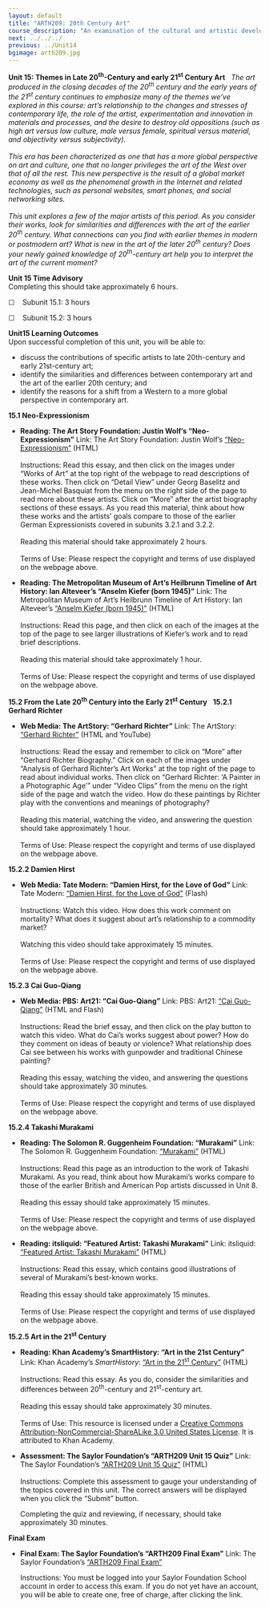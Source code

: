 ```yaml
---
layout: default
title: "ARTH209: 20th Century Art"
course_description: "An examination of the cultural and artistic developments of the twentieth century in Europe and the United States, surveying the artwork of Cubism, Fauvism, Futurism, Expressionism, Dadaism, Surrealism, Pop Art, and Op-Art, and Modern and Postmodern architecture."
next: ../../../
previous: ../Unit14
bgimage: arth209.jpg
---
```

**Unit 15: Themes in Late 20<sup>th</sup>-Century and early
21<sup>st</sup> Century Art** <span id="15"></span> 
*The art produced in the closing decades of the 20<sup>th</sup> century
and the early years of the 21<sup>st</sup> century continues to
emphasize many of the themes we’ve explored in this course: art’s
relationship to the changes and stresses of contemporary life, the role
of the artist, experimentation and innovation in materials and
processes, and the desire to destroy old oppositions (such as high art
versus low culture, male versus female, spiritual versus material, and
objectivity versus subjectivity).*  
    
 *This era has been characterized as one that has a more global
perspective on art and culture, one that no longer privileges the art of
the West over that of all the rest. This new perspective is the result
of a global market economy as well as the phenomenal growth in the
Internet and related technologies, such as personal websites, smart
phones, and social networking sites.*  
    
 *This unit explores a few of the major artists of this period. As you
consider their works, look for similarities and differences with the art
of the earlier 20<sup>th</sup> century. What connections can you find
with earlier themes in modern or postmodern art? What is new in the art
of the later 20<sup>th</sup> century? Does your newly gained knowledge
of 20<sup>th</sup>-century art help you to interpret the art of the
current moment?*

**Unit 15 Time Advisory**  
Completing this should take approximately 6 hours.  
  
 ☐    Subunit 15.1: 3 hours  
  
 ☐    Subunit 15.2: 3 hours

**Unit15 Learning Outcomes**  
Upon successful completion of this unit, you will be able to:  
-   discuss the contributions of specific artists to late 20th-century
    and early 21st-century art;
-   identify the similarities and differences between contemporary art
    and the art of the earlier 20th century; and
-   identify the reasons for a shift from a Western to a more global
    perspective in contemporary art.

**15.1 Neo-Expressionism** <span id="15.1"></span> 
-   **Reading: The Art Story Foundation: Justin Wolf’s
    “Neo-Expressionism”**
    Link: The Art Story Foundation: Justin Wolf’s
    [“Neo-Expressionism”](http://www.theartstory.org/movement-neo-expressionism.htm) (HTML)  
        
     Instructions: Read this essay, and then click on the images under
    “Works of Art” at the top right of the webpage to read descriptions
    of these works. Then click on “Detail View” under Georg Baselitz and
    Jean-Michel Basquiat from the menu on the right side of the page to
    read more about these artists. Click on “More” after the artist
    biography sections of these essays. As you read this material, think
    about how these works and the artists’ goals compare to those of the
    earlier German Expressionists covered in subunits 3.2.1 and 3.2.2.  
        
     Reading this material should take approximately 2 hours.  
        
     Terms of Use: Please respect the copyright and terms of use
    displayed on the webpage above.

-   **Reading: The Metropolitan Museum of Art’s Heilbrunn Timeline of
    Art History: Ian Alteveer’s “Anselm Kiefer (born 1945)”**
    Link: The Metropolitan Museum of Art’s Heilbrunn Timeline of Art
    History: Ian Alteveer’s [“Anselm Kiefer (born
    1945)”](http://www.metmuseum.org/toah/hd/kief/hd_kief.htm) (HTML)  
        
     Instructions: Read this page, and then click on each of the images
    at the top of the page to see larger illustrations of Kiefer’s work
    and to read brief descriptions.  
        
     Reading this material should take approximately 1 hour.  
        
     Terms of Use: Please respect the copyright and terms of use
    displayed on the webpage above.

**15.2 From the Late 20<sup>th</sup> Century into the Early
21<sup>st</sup> Century** <span id="15.2"></span> 
**15.2.1 Gerhard Richter** <span id="15.2.1"></span> 
-   **Web Media: The ArtStory: “Gerhard Richter”**
    Link: The ArtStory: [“Gerhard
    Richter”](http://www.theartstory.org/artist-richter-gerhard.htm) (HTML
    and YouTube)  
        
     Instructions: Read the essay and remember to click on “More” after
    “Gerhard Richter Biography.” Click on each of the images under
    “Analysis of Gerhard Richter’s Art Works” at the top right of the
    page to read about individual works. Then click on “Gerhard Richter:
    ‘A Painter in a Photographic Age’” under “Video Clips” from the menu
    on the right side of the page and watch the video. How do these
    paintings by Richter play with the conventions and meanings of
    photography?  
        
     Reading this material, watching the video, and answering the
    question should take approximately 1 hour.  
        
     Terms of Use: Please respect the copyright and terms of use
    displayed on the webpage above.

**15.2.2 Damien Hirst** <span id="15.2.2"></span> 
-   **Web Media: Tate Modern: “Damien Hirst, for the Love of God”**
    Link: Tate Modern: [“Damien Hirst, for the Love of
    God”](http://www.tate.org.uk/context-comment/video/tateshots-damien-hirst-love-god) (Flash)  
        
     Instructions: Watch this video. How does this work comment on
    mortality? What does it suggest about art’s relationship to a
    commodity market?  
        
     Watching this video should take approximately 15 minutes.  
        
     Terms of Use: Please respect the copyright and terms of use
    displayed on the webpage above.

**15.2.3 Cai Guo-Qiang** <span id="15.2.3"></span> 
-   **Web Media: PBS: Art21: “Cai Guo-Qiang”**
    Link: PBS: Art21: [“Cai
    Guo-Qiang”](http://www.art21.org/artists/cai-guo-qiang) (HTML and
    Flash)  
        
     Instructions: Read the brief essay, and then click on the play
    button to watch this video. What do Cai’s works suggest about power?
    How do they comment on ideas of beauty or violence? What
    relationship does Cai see between his works with gunpowder and
    traditional Chinese painting?  
        
     Reading this essay, watching the video, and answering the questions
    should take approximately 30 minutes.  
        
     Terms of Use: Please respect the copyright and terms of use
    displayed on the webpage above.

**15.2.4 Takashi Murakami** <span id="15.2.4"></span> 
-   **Reading: The Solomon R. Guggenheim Foundation: “Murakami”**
    Link: The Solomon R. Guggenheim Foundation:
    [“Murakami”](http://www.guggenheim.org/new-york/exhibitions/past/exhibit/2791) (HTML)  
        
     Instructions: Read this page as an introduction to the work of
    Takashi Murakami. As you read, think about how Murakami’s works
    compare to those of the earlier British and American Pop artists
    discussed in Unit 8.  
        
     Reading this essay should take approximately 15 minutes.  
        
     Terms of Use: Please respect the copyright and terms of use
    displayed on the webpage above.

-   **Reading: itsliquid: “Featured Artist: Takashi Murakami”**
    Link: itsliquid: [“Featured Artist: Takashi
    Murakami”](http://www.itsliquid.com/featured-artist-takashi-murakami.html) (HTML)  
        
     Instructions: Read this essay, which contains good illustrations of
    several of Murakami’s best-known works.  
        
     Reading this essay should take approximately 15 minutes.  
        
     Terms of Use: Please respect the copyright and terms of use
    displayed on the webpage above.

**15.2.5 Art in the 21<sup>st</sup> Century** <span id="15.2.5"></span> 
-   **Reading: Khan Academy’s SmartHistory: “Art in the 21st Century”**
    Link: Khan Academy’s *SmartHistory*: [“Art in the 21<sup>st</sup>
    Century”](http://smarthistory.khanacademy.org/art-in-the-21st-century.html) (HTML)  
        
     Instructions: Read this essay. As you do, consider the similarities
    and differences between 20<sup>th</sup>-century and
    21<sup>st</sup>-century art.  
        
     Reading this essay should take approximately 30 minutes.  
        
     Terms of Use: This resource is licensed under a [Creative Commons
    Attribution-NonCommercial-ShareALike 3.0 United States
    License](http://creativecommons.org/licenses/by-nc-sa/3.0/us/). It
    is attributed to Khan Academy. 

-   **Assessment: The Saylor Foundation’s “ARTH209 Unit 15 Quiz”**
    Link: The Saylor Foundation’s [“ARTH209 Unit 15
    Quiz”](http://school.saylor.org/mod/quiz/view.php?id=1376) (HTML)  
        
     Instructions: Complete this assessment to gauge your understanding
    of the topics covered in this unit. The correct answers will be
    displayed when you click the “Submit” button.  
      
     Completing the quiz and reviewing, if necessary, should take
    approximately 30 minutes.

**Final Exam** <span id="16"></span> 
-   **Final Exam: The Saylor Foundation’s “ARTH209 Final Exam”**
    Link: The Saylor Foundation’s [“ARTH209 Final
    Exam”](http://school.saylor.org/mod/quiz/view.php?id=1377)  
      
     Instructions: You must be logged into your Saylor Foundation School
    account in order to access this exam. If you do not yet have an
    account, you will be able to create one, free of charge, after
    clicking the link.


